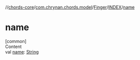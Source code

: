 //[chords-core](../../../../index.md)/[com.chrynan.chords.model](../../index.md)/[Finger](../index.md)/[INDEX](index.md)/[name](name.md)



# name  
[common]  
Content  
val [name](name.md): [String](https://kotlinlang.org/api/latest/jvm/stdlib/kotlin/-string/index.html)  



